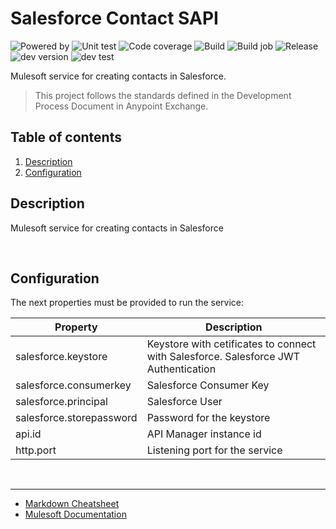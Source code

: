 # Salesforce Contact SAPI
![Powered by](https://img.shields.io/badge/Powered%20by-Mulesoft-535597.svg)
  ![Unit test](https://gist.githubusercontent.com/jpontdia/2f22ca2ddf1ba473d6e2cff61cc2fba9/raw/salesforce-contact-sapi-ut.svg)
  ![Code coverage](https://gist.githubusercontent.com/jpontdia/2f22ca2ddf1ba473d6e2cff61cc2fba9/raw/salesforce-contact-sapi-cc.svg)
  ![Build](https://github.com/jpontdia/salesforce-contact-sapi/actions/workflows/build.yml/badge.svg)
  ![Build job](https://gist.githubusercontent.com/jpontdia/2f22ca2ddf1ba473d6e2cff61cc2fba9/raw/salesforce-contact-sapi-wf.svg)
  ![Release](https://gist.githubusercontent.com/jpontdia/2f22ca2ddf1ba473d6e2cff61cc2fba9/raw/salesforce-contact-sapi-re.svg)
  ![dev version](https://gist.githubusercontent.com/jpontdia/2f22ca2ddf1ba473d6e2cff61cc2fba9/raw/salesforce-contact-sapi-dev.svg)
  ![dev test](https://gist.githubusercontent.com/jpontdia/2f22ca2ddf1ba473d6e2cff61cc2fba9/raw/salesforce-contact-sapi-dev-test.svg)
<br>

Mulesoft service for creating contacts in Salesforce.
 
  > This project follows the standards defined in the Development Process Document in Anypoint Exchange. 
  
## Table of contents
1. [Description](#description) 
1. [Configuration](#configuration)

## Description  
Mulesoft service for creating contacts in Salesforce

<br>
 
## Configuration

The next properties must be provided to run the service:

| Property                  | Description               |
| ------------------------- | ------------------------- |
| salesforce.keystore       | Keystore with cetificates to connect with Salesforce. Salesforce JWT Authentication |
| salesforce.consumerkey    | Salesforce Consumer Key   |
| salesforce.principal      | Salesforce User           |
| salesforce.storepassword  | Password for the keystore |
| api.id                    | API Manager instance id |
| http.port                 | Listening port for the service |

<br>

---

- [Markdown Cheatsheet](https://github.com/adam-p/markdown-here/wiki/Markdown-Cheatsheet)
- [Mulesoft Documentation](https://docs.mulesoft.com/general/)